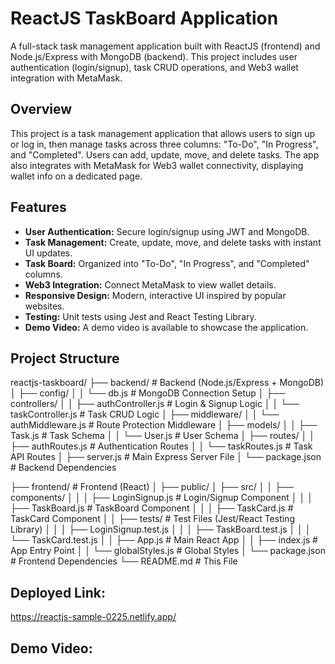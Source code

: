 # ReactJS TaskBoard Application

A full-stack task management application built with ReactJS (frontend) and Node.js/Express with MongoDB (backend). This project includes user authentication (login/signup), task CRUD operations, and Web3 wallet integration with MetaMask.

## Overview

This project is a task management application that allows users to sign up or log in, then manage tasks across three columns: "To-Do", "In Progress", and "Completed". Users can add, update, move, and delete tasks. The app also integrates with MetaMask for Web3 wallet connectivity, displaying wallet info on a dedicated page.

## Features

- **User Authentication:** Secure login/signup using JWT and MongoDB.
- **Task Management:** Create, update, move, and delete tasks with instant UI updates.
- **Task Board:** Organized into "To-Do", "In Progress", and "Completed" columns.
- **Web3 Integration:** Connect MetaMask to view wallet details.
- **Responsive Design:** Modern, interactive UI inspired by popular websites.
- **Testing:** Unit tests using Jest and React Testing Library.
- **Demo Video:** A demo video is available to showcase the application.

## Project Structure
reactjs-taskboard/ 
├── backend/ # Backend (Node.js/Express + MongoDB) │ ├── config/ │ │ └── db.js # MongoDB Connection Setup │ ├── controllers/ │ │ ├── authController.js # Login & Signup Logic │ │ └── taskController.js # Task CRUD Logic │ ├── middleware/ │ │ └── authMiddleware.js # Route Protection Middleware │ ├── models/ │ │ ├── Task.js # Task Schema │ │ └── User.js # User Schema │ ├── routes/ │ │ ├── authRoutes.js # Authentication Routes │ │ └── taskRoutes.js # Task API Routes │ ├── server.js # Main Express Server File │ └── package.json # Backend Dependencies 

├── frontend/ # Frontend (React) │ ├── public/ │ ├── src/ │ │ ├── components/ │ │ │ ├── LoginSignup.js # Login/Signup Component │ │ │ ├── TaskBoard.js # TaskBoard Component │ │ │ ├── TaskCard.js # TaskCard Component │ │ ├── tests/ # Test Files (Jest/React Testing Library) │ │ │ ├── LoginSignup.test.js │ │ │ ├── TaskBoard.test.js │ │ │ └── TaskCard.test.js │ │ ├── App.js # Main React App │ │ ├── index.js # App Entry Point │ │ └── globalStyles.js # Global Styles │ └── package.json # Frontend Dependencies └── README.md # This File

## Deployed Link:
https://reactjs-sample-0225.netlify.app/

## Demo Video:


